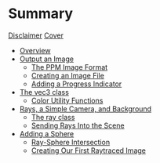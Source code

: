 # Summary

[Disclaimer](chapters/disclaimer.md)
[Cover](chapters/cover.md)

- [Overview](chapters/overview.md)
- [Output an Image]()
  - [The PPM Image Format](chapters/output_an_image/the_ppm_image_format.md)
  - [Creating an Image File](chapters/output_an_image/creating_an_image_file.md)
  - [Adding a Progress Indicator](chapters/output_an_image/adding_a_progress_indicator.md)
- [The vec3 class](chapters/the_vec3_class/the_vec3_class.md)
  - [Color Utility Functions](chapters/the_vec3_class/color_utility_functions.md)
- [Rays, a Simple Camera, and Background]()
  - [The ray class](chapters/rays_a_simple_camera_and_background/the_ray_class.md)
  - [Sending Rays Into the Scene](chapters/rays_a_simple_camera_and_background/sending_rays_into_the_scene.md)
- [Adding a Sphere](chapters/adding_a_sphere/adding_a_sphere.md)
  - [Ray-Sphere Intersection](chapters/adding_a_sphere/ray_sphere_intersection.md)
  - [Creating Our First Raytraced Image](chapters/adding_a_sphere/creating_our_first_raytraced_image.md)

